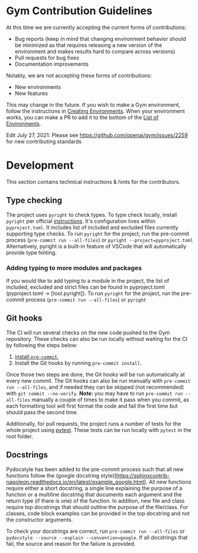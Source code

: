 # Gym Contribution Guidelines

At this time we are currently accepting the current forms of contributions:

- Bug reports (keep in mind that changing environment behavior should be minimized as that requires releasing a new version of the environment and makes results hard to compare across versions)
- Pull requests for bug fixes
- Documentation improvements

Notably, we are not accepting these forms of contributions:

- New environments
- New features

This may change in the future.
If you wish to make a Gym environment, follow the instructions in [Creating Environments](https://github.com/openai/gym/blob/master/docs/creating_environments.md).  When your environment works, you can make a PR to add it to the bottom of the [List of Environments](https://github.com/openai/gym/blob/master/docs/third_party_environments.md).


Edit July 27, 2021: Please see https://github.com/openai/gym/issues/2259 for new contributing standards

# Development
This section contains technical instructions & hints for the contributors.

## Type checking
The project uses `pyright` to check types. 
To type check locally, install `pyright` per official [instructions](https://github.com/microsoft/pyright#command-line). 
It's configuration lives within `pyproject.toml`. It includes list of included and excluded files currently supporting type checks.
To run `pyright` for the project, run the pre-commit process (`pre-commit run --all-files`) or `pyright --project=pyproject.toml`
Alternatively, pyright is a built-in feature of VSCode that will automatically provide type hinting.

### Adding typing to more modules and packages
If you would like to add typing to a module in the project, 
the list of included, excluded and strict files can be found in pyproject.toml (pyproject.toml -> [tool.pyright]). 
To run `pyright` for the project, run the pre-commit process (`pre-commit run --all-files`) or `pyright`

## Git hooks
The CI will run several checks on the new code pushed to the Gym repository. These checks can also be run locally without waiting for the CI by following the steps below:
1. [install `pre-commit`](https://pre-commit.com/#install),
2. Install the Git hooks by running `pre-commit install`.

Once those two steps are done, the Git hooks will be run automatically at every new commit. 
The Git hooks can also be run manually with `pre-commit run --all-files`, and if needed they can be skipped (not recommended) with `git commit --no-verify`. 
**Note:** you may have to run `pre-commit run --all-files` manually a couple of times to make it pass when you commit, as each formatting tool will first format the code and fail the first time but should pass the second time.

Additionally, for pull requests, the project runs a number of tests for the whole project using [pytest](https://docs.pytest.org/en/latest/getting-started.html#install-pytest).
These tests can be run locally with `pytest` in the root folder. 

## Docstrings
Pydocstyle has been added to the pre-commit process such that all new functions follow the (google docstring style)[https://sphinxcontrib-napoleon.readthedocs.io/en/latest/example_google.html].
All new functions require either a short docstring, a single line explaining the purpose of a function
or a multiline docstring that documents each argument and the return type (if there is one) of the function.
In addition, new file and class require top docstrings that should outline the purpose of the file/class.
For classes, code block examples can be provided in the top docstring and not the constructor arguments.

To check your docstrings are correct, run `pre-commit run --all-files` or `pydocstyle --source --explain --convention=google`.
If all docstrings that fail, the source and reason for the failure is provided. 